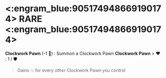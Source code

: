 # <:engram_blue:905174948669190174> RARE <:engram_blue:905174948669190174>

**Clockwork Pawn** (-1 :large_blue_diamond:) : Summon a Clockwork Pawn
**__Clockwork Pawn__**
﻿> :heart:﻿﻿﻿ : 1 / :shield:
> ﻿﻿Gains :boom: for every *other* Clockwork Pawn you control
